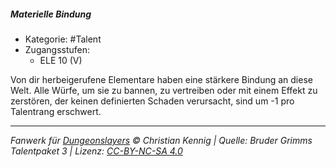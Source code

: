 <!---
Dies ist ein Fanwerk für DUNGEONSLAYERS © von Christian Kennig

Quellen:      [Bruder Grimms Talentpaket 3](https://www.f-space.de/ds4/downloads.html)
              [Talentbeschreibungen](https://www.f-space.de/ds4/tools-talentcards.html)
License:      [CC-BY-NC-SA 4.0](https://creativecommons.org/licenses/by-nc-sa/4.0/deed.de)
Richtlinien:  [Fanwerkrichtlinien](https://www.dungeonslayers.net/fanwerk-richtlinien/)
Autor:        Zauberlehrling
-->

##### Materielle Bindung

- Kategorie: #Talent
- Zugangsstufen:
  - ELE 10 (V)

Von dir herbeigerufene Elementare haben eine stärkere Bindung an diese Welt. Alle Würfe, um sie zu bannen, zu vertreiben oder mit einem Effekt zu zerstören, der keinen definierten Schaden verursacht, sind um -1 pro Talentrang erschwert.

---

_Fanwerk für [Dungeonslayers](https://www.dungeonslayers.net/) © Christian Kennig | Quelle: Bruder Grimms Talentpaket 3 | Lizenz: [CC-BY-NC-SA 4.0](https://creativecommons.org/licenses/by-nc-sa/4.0/deed.de)_
